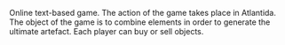 Online text-based game. The action of the game takes place in Atlantida.
The object of the game is to combine elements in order to generate the ultimate artefact.
Each player can buy or sell objects.